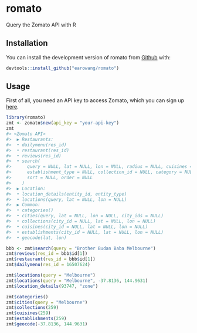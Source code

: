 
<!-- README.md is generated from README.Rmd. Please edit that file -->

# romato

Query the Zomato API with R

## Installation

You can install the development version of romato from
[Github](https://github.com/earowang/romato) with:

``` r
devtools::install_github("earowang/romato")
```

## Usage

First of all, you need an API key to access Zomato, which you can sign
up [here](https://developers.zomato.com/api).

``` r
library(romato)
zmt <- zomato$new(api_key = "your-api-key")
zmt
#> <Zomato API> 
#>  ▶ Restaurants: 
#>  • dailymenu(res_id)
#>  • restaurant(res_id)
#>  • reviews(res_id)
#>  • search(
#>      query = NULL, lat = NULL, lon = NULL, radius = NULL, cuisines = NULL, 
#>      establishment_type = NULL, collection_id = NULL, category = NULL, 
#>      sort = NULL, order = NULL
#>    )
#>  ▶ Location: 
#>  • location_details(entity_id, entity_type)
#>  • locations(query, lat = NULL, lon = NULL)
#>  ▶ Common: 
#>  • categories()
#>  • cities(query, lat = NULL, lon = NULL, city_ids = NULL)
#>  • collections(city_id = NULL, lat = NULL, lon = NULL)
#>  • cuisines(city_id = NULL, lat = NULL, lon = NULL)
#>  • establishments(city_id = NULL, lat = NULL, lon = NULL)
#>  • geocode(lat, lon)
```

``` r
bbb <- zmt$search(query = "Brother Budan Baba Melbourne")
zmt$reviews(res_id = bbb$id[1])
zmt$restaurant(res_id = bbb$id[1])
zmt$dailymenu(res_id = 16507624)

zmt$locations(query = "Melbourne")
zmt$locations(query = "Melbourne", -37.8136, 144.9631)
zmt$location_details(93747, "zone")

zmt$categories()
zmt$cities(query = "Melbourne")
zmt$collections(259)
zmt$cuisines(259)
zmt$establishments(259)
zmt$geocode(-37.8136, 144.9631)
```
